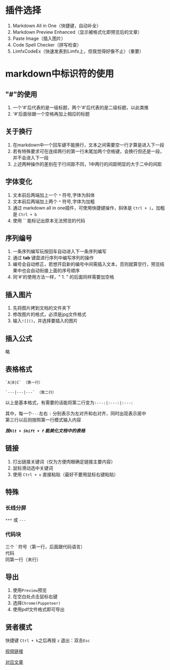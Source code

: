 # 插件选择
1. Markdown All in One（快捷键，自动补全）
2. Markdown Preview Enhanced（显示被格式化即预览后的文章）
3. Paste Image（插入图片）
4. Code Spell Checker（拼写检查）
5. LimfxCodeEx（快速发表到Limfx上，但我觉得好像不止）（重要）



# markdown中标识符的使用
## "#"的使用
1. 一个'#'后代表的是一级标题，两个'#'后代表的是二级标题，以此类推
2. '#'后面徐跟一个空格再加上相应的标题

## 关于换行
1. 在markdown中一个回车键不能换行，文本之间需要空一行才算是进入下一段
2. 若有特殊要求可在连续两行的第一行末尾加两个空格键，会换行但还是一段，并不会进入下一段
3. 上述两种操作的差别在于行间距不同，1中两行的间距明显的大于二中的间距

## 字体变化
1. 文本前后两端加上一个 `*` 符号,字体为斜体
2. 文本前后两端加上两个 `*` 符号,字体为加粗
3. 通过 markdown all in one插件，可使用快捷键操作，斜体是 `Ctrl + i`，加粗是  `Ctrl + b`
4. 使用 `` 能标记出原本无法预览的代码

## 序列编号
1. 一条序列编写玩按回车自动进入下一条序列编写
2. 通过 **tab** 键盘进行序列中编写序列的操作
3. 编号会自动修正，若想开启新的编号中间需插入文本，否则就算空行，预览结果中也会自动衔接上面的序号顺序
4. 同'#'的使用方法一样，" 1. " 的后面同样需要加空格

## 插入图片
1. 先将图片拷到文档的文件夹下
2. 修改图片的格式，必须是jpg文件格式
3. 输入`![]()`，并选择要插入的图片

## 插入公式  

略

## 表格格式
    `A|B|C` （第一行）

    `---|---|---` （第二行）

以上是基本格式，有需要的话能将第二行变为`:---:|:---:|:---:`

其中，每一个`---`左右 `:` 分别表示为左对齐和右对齐，同时出现表示居中  
第三行以后则按照第一行模式输入内容

***按`Alt + Shift + f` 能美化文档中的表格***

## 链接
1. 打出链接关键词（仅为方便肉眼确定链接主要内容）
2. 鼠标滑动选中关键词
3. 使用 `Ctrl + v` 直接粘贴（最好不要用鼠标右键粘贴）

## 特殊
### 长线分屏
`***`   或  `---`
### 代码块
三个 ` 符号（第一行，后面跟代码语言）  
代码  
同第一行（末行）

## 导出
1. 使用`Preview`预览
2. 在空白处点击鼠标右键
3. 选择`Chrome(Puppeteer)`
4. 使用pdf文件格式即可导出

## 贤者模式
快捷键 `Ctrl + k`之后再按 `z`
退出：双击`Esc`

[视频链接](https://www.bilibili.com/video/BV1si4y1472o?spm_id_from=333.1007.top_right_bar_window_history.content.click)

[对应文章](https://www.limfx.pro/ReadArticle/57/yi-zhong-xie-zuo-de-xin-fang-fa)
